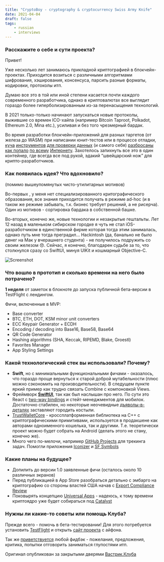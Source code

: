 ```yaml
---
title: "CryptoBoy - cryptography & cryptocurrency Swiss Army Knife"
date: 2021-04-04
draft: false
tags: 
    - russian
    - interviews
---
```


### Расскажите о себе и сути проекта?

Привет!

Уже несколько лет занимаюсь прикладной криптографией в блокчейн-проектах. Приходится возиться с различными алгоритмами шифрования, хэширования, консенсуса, парсить разные форматы, кодировки, протоколы итп. 

Думаю все это в той или иной степени касается почти каждого современного разработчика, однако в криптовалютах все выглядит гораздо более гиперболизированным из-за перенасыщения технологий. 

В 2021 только-только начинают запускаться новые протоколы, выжившие со времен ICO-хайпа (например Bitcoin Taproot, Polkadot, Ethereum 2.0, Mina etc.), усиливая и без того чрезмерный бардак.

<!--more-->

Во время разработки блокчейн-приложений для разных таргетов (от железа до WASM) при написании юнит-тестов или в процессе отладки, [куча](https://iancoleman.io/bip39/) [инструментов](https://jlopp.github.io/bitcoin-transaction-size-calculator/) [для проверки данных](https://guggero.github.io/cryptography-toolkit/#!/) (и самого себя) [разбросаны](https://slowli.github.io/bech32-buffer/) [как попало](https://eth-converter.com/) [по всему](https://learnmeabitcoin.com/technical/wif) [Интернету](https://apps.apple.com/gb/app/deadbeef/id1438590065). Захотелось запихнуть все это в один контейнер, где всегда все под рукой, эдакий “швейцарский нож” для крипто-разработчиков.

### Как появилась идея? Что вдохновило?

(помимо вышеупомянутых чисто-утилитарных мотивов)

Во-первых , у меня нет специализированного критографического образования, все знания приходится получать в режиме ad-hoc (и в таком же режиме забывать, т.к. бизнес требует решений, а не рисерча). Один из мотивов - сортировка бардака в собственной башке.

Во-вторых, конечно же, новые технологии и незакрытые гештальты. Лет 12 назад в маленьком сибирском городке я чуть не стал iOS-разработчиком в единственной фирме которая тогда этим занималась, однако путь мне тогда преградил... Hackintosh (да, банально не было денег на Мак у вчерашнего студента) - не получилось подружить со своим железом 😞. Сейчас, я конечно, благодарен судьбе за то, что столкнулся сразу со SwiftUI, минуя UIKit и кошмарный Objective-C.

![Screenshot](https://cryptoboyapp.github.io/assets/screenshot/screenshot.jpg)

### Что вошло в прототип и сколько времени на него было потрачено?

**1 неделя** от заметок в блокноте до запуска публичной бета-версии в TestFlight с лендингом.

Фичи, включенные в MVP:

- Base converter
- BTC, ETH, DOT, KSM minor unit converters
- ECC Keypair Generator + ECDH
- Encoding / decoding into Base16, Base58, Base64
- QR Code Generator
- Hashing algorithms (SHA, Keccak, RIPEMD, Blake, Groestl)
- Favorites Manager
- App Styling Settings

### Какой технологический стек вы использовали? Почему?

- **Swift**, но с минимальными функциональными фичами - оказалось, что гораздо проще вернуться к старой доброй мутабельности (плюс можно сэкономить на производительности). В следущем пункте яркий пример как трудно связать Combine с компоновкой Views.
- Фреймворк [**SwiftUI**](https://www.hackingwithswift.com/quick-start/swiftui), так как был наслышан про него. По сути это React с [two-way bindings](https://medium.com/swlh/swiftui-binding-a-very-simple-trick-c975a1abbf9c) и стейт-менеджментов для мобилок. Достаточно стабилен, но некоторые неочевидные [дъяволы-в-деталях](https://jasonzurita.com/swiftui-if-statement) заставляют городить костыли.
- [TrustWalletCore](https://github.com/trustwallet/wallet-core) - кроссплатформенная библиотека на С++ с криптографическими примитивами, используется в продакшене как авторами одноименного кошелька, так и другими. Т.е. теоретически проект можно будет собрать на Android (делать этого не стану, конечно же).
- Много чего по-мелочи, например [GitHub Projects](https://github.com/features/project-management/) для трекинга задач. Помогли приложения [Iconizer](https://github.com/raphaelhanneken/iconizer) и [SF Symbols](https://developer.apple.com/design/human-interface-guidelines/sf-symbols/overview/)

### Какие планы на будущее?

- Допилить до версии 1.0 заявленные фичи (осталось около 10 различных экранов)
- Перед публикацией в App Store разобраться детально с эмбарго на криптографию со стороны властей США начав с [Export Compliance Review](https://help.apple.com/app-store-connect/#/dev88f5c7bf9)
- Поковырять концепцию [Universal Apps](https://betterprogramming.pub/building-cross-platform-apps-with-swiftui-3fea88cdb0ae) - надеюсь, к тому времени криптоядро уже будет собираться под [Catalyst](https://developer.apple.com/mac-catalyst/)

### Нужны ли какие-то советы или помощь Клуба?

Прежде всего - помочь в бета-тестировании! Для этого потребуется установить [TestFlight](https://apps.apple.com/us/app/testflight/id899247664) и открыть [сайт проекта](https://cryptoboyapp.github.io/) с айфона.

Так же [приветствуется](https://github.com/CryptoboyApp/issues) любой фидбэк - пожелания, предложения, критика, попытки отговорить заниматься глупостями итп.

Оригинал опубликован за закрытыми дверями [Вастрик.Клуба](https://vas3k.club/project/9332/)